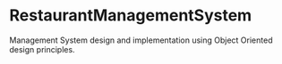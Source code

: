 # RestaurantManagementSystem
Management System design and implementation using Object Oriented design principles.
